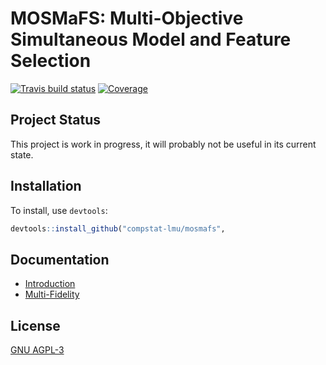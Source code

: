 
# MOSMaFS: Multi-Objective Simultaneous Model and Feature Selection

[![Travis build status](https://travis-ci.com/compstat-lmu/mosmafs.svg?branch=mosmafs-package)](https://travis-ci.com/compstat-lmu/mosmafs)
[![Coverage](https://codecov.io/github/compstat-lmu/mosmafs/branch/mosmafs-package/graphs/badge.svg)](https://codecov.io/github/compstat-lmu/mosmafs)

## Project Status

This project is work in progress, it will probably not be useful in its current state.

## Installation

To install, use `devtools`:

```r
devtools::install_github("compstat-lmu/mosmafs", 
```

## Documentation

* [Introduction](https://compstat-lmu.github.io/mosmafs/articles/demo.html)
* [Multi-Fidelity](https://compstat-lmu.github.io/mosmafs/articles/multifidelity.html)

## License

[GNU AGPL-3](https://opensource.org/licenses/AGPL-3.0)
